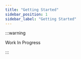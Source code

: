 ```yaml
---
title: "Getting Started"
sidebar_position: 1
sidebar_label: "Getting Started"
---
```


:::warning

Work In Progress

:::